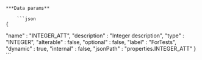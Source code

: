     ***Data params**

        ```json
    {
  "name" : "INTEGER_ATT",
  "description" : "Integer description",
  "type" : "INTEGER",
  "alterable" : false,
  "optional" : false,
  "label" : "ForTests",
  "dynamic" : true,
  "internal" : false,
  "jsonPath" : "properties.INTEGER_ATT"
}
        ```
